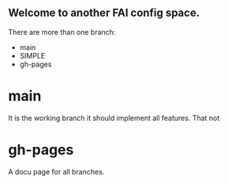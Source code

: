 ## Welcome to another FAI config space.

There are more than one branch:

* main
* SIMPLE
* gh-pages

# main 
It is the working branch it should implement all features. That not 

# gh-pages
A docu page for all branches.
